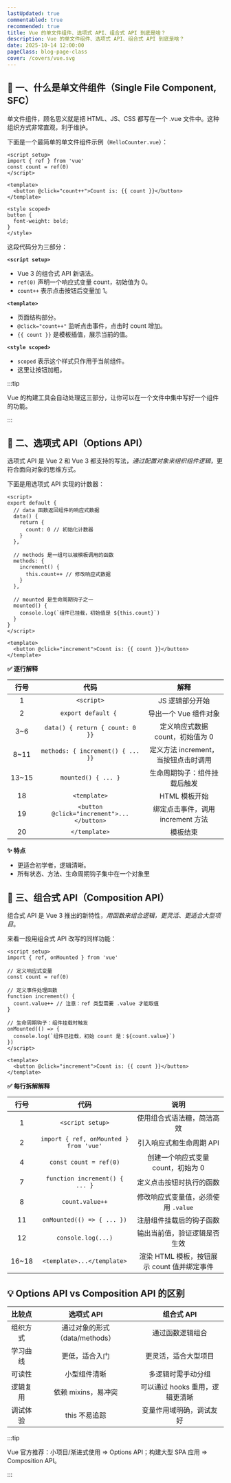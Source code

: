 ```yaml
---
lastUpdated: true
commentabled: true
recommended: true
title: Vue 的单文件组件、选项式 API、组合式 API 到底是啥？
description: Vue 的单文件组件、选项式 API、组合式 API 到底是啥？
date: 2025-10-14 12:00:00 
pageClass: blog-page-class
cover: /covers/vue.svg
---
```


## 🌟 一、什么是单文件组件（Single File Component, SFC） ##

单文件组件，顾名思义就是把 HTML、JS、CSS 都写在一个 .vue 文件中。这种组织方式非常直观，利于维护。

下面是一个最简单的单文件组件示例（`HelloCounter.vue`）：

```vue [HelloCounter.vue]
<script setup>
import { ref } from 'vue'
const count = ref(0)
</script>

<template>
  <button @click="count++">Count is: {{ count }}</button>
</template>

<style scoped>
button {
  font-weight: bold;
}
</style>
```

这段代码分为三部分：

**`<script setup>`**

- Vue 3 的组合式 API 新语法。
- `ref(0)` 声明一个响应式变量 count，初始值为 0。
- `count++` 表示点击按钮后变量加 1。

**`<template>`**

- 页面结构部分。
- `@click="count++"` 监听点击事件，点击时 count 增加。
- `{{ count }}` 是模板插值，展示当前的值。

**`<style scoped>`**

- `scoped` 表示这个样式只作用于当前组件。
- 这里让按钮加粗。

:::tip

Vue 的构建工具会自动处理这三部分，让你可以在一个文件中集中写好一个组件的功能。

:::

## 🧩 二、选项式 API（Options API） ##

选项式 API 是 Vue 2 和 Vue 3 都支持的写法，*通过配置对象来组织组件逻辑*，更符合面向对象的思维方式。

下面是用选项式 API 实现的计数器：

```vue
<script>
export default {
  // data 函数返回组件的响应式数据
  data() {
    return {
      count: 0 // 初始化计数器
    }
  },

  // methods 是一组可以被模板调用的函数
  methods: {
    increment() {
      this.count++ // 修改响应式数据
    }
  },

  // mounted 是生命周期钩子之一
  mounted() {
    console.log(`组件已挂载，初始值是 ${this.count}`)
  }
}
</script>

<template>
  <button @click="increment">Count is: {{ count }}</button>
</template>
```

**✅ 逐行解释**

|  行号   |      代码  |    解释  |
| :-----------: | :-----------: | :-----------: |
| 1 | `<script>` | JS 逻辑部分开始 |
| 2 | `export default { ` | 导出一个 Vue 组件对象 |
| 3~6 | `data() { return { count: 0 }}` | 定义响应式数据 count，初始值为 0 |
| 8~11 | `methods: { increment() { ... }}` | 定义方法 increment，当按钮点击时调用 |
| 13~15 | `mounted() { ... }` | 生命周期钩子：组件挂载后触发 |
| 18 | `<template>` | HTML 模板开始 |
| 19 | `<button @click="increment">...</button>` | 绑定点击事件，调用 increment 方法 |
| 20 | `</template>` | 模板结束 |

**✨ 特点**

- 更适合初学者，逻辑清晰。
- 所有状态、方法、生命周期钩子集中在一个对象里

## 🧬 三、组合式 API（Composition API） ##

组合式 API 是 Vue 3 推出的新特性，*用函数来组合逻辑，更灵活、更适合大型项目*。

来看一段用组合式 API 改写的同样功能：

```vue
<script setup>
import { ref, onMounted } from 'vue'

// 定义响应式变量
const count = ref(0)

// 定义事件处理函数
function increment() {
  count.value++ // 注意：ref 类型需要 .value 才能取值
}

// 生命周期钩子：组件挂载时触发
onMounted(() => {
  console.log(`组件已挂载，初始 count 是：${count.value}`)
})
</script>

<template>
  <button @click="increment">Count is: {{ count }}</button>
</template>
```

**✅ 每行拆解解释**

|  行号   |      代码  |    说明  |
| :-----------: | :-----------: | :-----------: |
| 1 | `<script setup>` | 使用组合式语法糖，简洁高效 |
| 2 | `import { ref, onMounted } from 'vue'` | 引入响应式和生命周期 API |
| 4 | `const count = ref(0)` | 创建一个响应式变量 count，初始为 0 |
| 7 | `function increment() { ... }` | 定义点击按钮时执行的函数 |
| 8 | `count.value++` | 修改响应式变量值，必须使用 `.value` |
| 11 | `onMounted(() => { ... })` | 注册组件挂载后的钩子函数 |
| 12 | `console.log(...)` | 输出当前值，验证逻辑是否生效 |
| 16~18 | `<template>...</template>` | 渲染 HTML 模板，按钮展示 count 值并绑定事件 |

## 💡 Options API vs Composition API 的区别 ##

|  比较点   |      选项式 API  |    组合式 API  |
| :-----------: | :-----------: | :-----------: |
| 组织方式 | 通过对象的形式（data/methods） | 通过函数逻辑组合 |
| 学习曲线 | 更低，适合入门 | 更灵活，适合大型项目 |
| 可读性 | 小型组件清晰 | 多逻辑时需手动分组 |
| 逻辑复用 | 依赖 mixins，易冲突 | 可以通过 hooks 重用，逻辑更清晰 |
| 调试体验 | this 不易追踪 | 变量作用域明确，调试友好 |

:::tip

Vue 官方推荐：小项目/渐进式使用 => Options API；构建大型 SPA 应用 => Composition API。

:::
